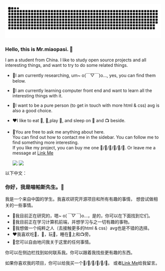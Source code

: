 <picture>
  <source media="(prefers-color-scheme: dark)" srcset="https://raw.githubusercontent.com/miaopasixx/miaopasixx/output/github-contribution-grid-snake-dark.svg">
  <source media="(prefers-color-scheme: light)" srcset="https://raw.githubusercontent.com/miaopasixx/miaopasixx/output/github-contribution-grid-snake.svg">
  <img alt="github contribution grid snake animation" src="https://raw.githubusercontent.com/miaopasixx/miaopasixx/output/github-contribution-grid-snake.svg">
</picture>

### Hello, this is Mr.miaopasi. 👋 <br>
I am a student from China. I like to study open source projects and all interesting things, and want to try to do some related things.<br>

* 🔭I am currently researching, um~ o(￣▽￣)o..., yes, you can find them below.<br>
* 🌱I am currently learning computer front end and want to learn all the interesting things with it.<br>
* 🤔I want to be a pure person (to get in touch with more html & css) avg is also a good choice.<br>
* ❤️I like to eat 🍉, 🐓,play 🏓, and sleep on 🛌 and 📺 beside.<br>
* 💬You are free to ask me anything about here.<br>
You can find out how to contact me in the sidebar. You can follow me to find something more interesting.<br>
If you like my project, you can buy me one 🍉/🍔/🍟/🍦/🥤/🍰. Or leave me a message at <a href="https://miaopasixx.github.io/">Link Me</a><br>

  <img align="center" src="https://github-readme-stats.vercel.app/api/top-langs/?username=miaopasixx&exclude_repo=github-readme-stats,miaopasixx.github.io" />
  <img align="center" src="https://github-readme-stats.vercel.app/api?username=miaopasixx" /> <br>
  
以下中文：

### 你好，我是喵帕斯先生。👋<br>

我是一个来自中国的学生。我喜欢研究开源项目和所有有趣的事情， 想尝试做相关的一些事情。<br>

* 🔭我目前正在研究的，嗯~ o(*￣▽￣*)o...，是的，你可以在下面找到它们。<br>
* 🌱我目前正在学习计算机前端，并想学习与之一切有趣的事物。<br>
* 🤔我想做一个纯粹之人（去接触更多的html & css）avg也是不错的选择。<br>
* ❤️我喜欢吃🍉，🐓，玩🏓，睡在🛌上和📺旁。<br>
* 💬您可以自由地问我关于这里的任何事情。<br>

你可以在侧边栏找到如何联系我。你可以跟着我找些更有趣的东西。<br>

如果你喜欢我的项目，你可以给我买一个🍉/🍔/🍟/🍦/🥤/🍰。 或者<a href="https://miaopasixx.github.io/">Link Me</a>给我留言。 <br>

